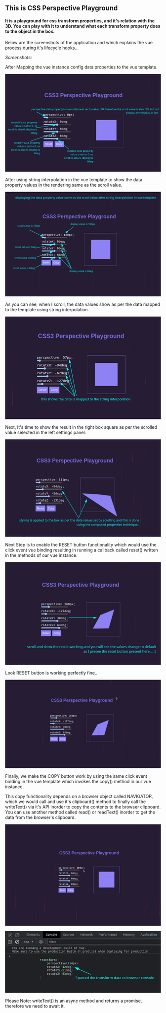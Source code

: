 ## This is CSS Perspective Playground

#### It is a playground for css transform properties, and it's relation with the 3D. You can play with it to understand what each transform property does to the object in the box.

 Below are the screenshots of the application and which explains the vue process during it's lifecycle hooks...

<i>Screenshots:</i>

After Mapping the vue instance config data properties to the vue template.

![perspective-playground-1.png](playground-images%2Fperspective-playground-1.png)

After using string interpolation in the vue template to show the data property values in the rendering same as the scroll value.

![perspective-playground-2.png](playground-images%2Fperspective-playground-2.png)

As you can see, when I scroll, the data values show as per the data mapped to the template using string interpolation

![perspective-playground-3.png](playground-images%2Fperspective-playground-3.png)

Next, It's time to show the result in the right box square as per the scrolled value selected in the left settings panel.

![perspective-playground-4.png](playground-images%2Fperspective-playground-4.png)

Next Step is to enable the RESET button functionality which would use the click event vue binding resulting in running a callback called reset() written in the methods of our vue instance.

![perspective-playground-5.png](playground-images%2Fperspective-playground-5.png)

Look RESET button is working perfectly fine..

![perspective-playground-6.gif](playground-images%2Fperspective-playground-6.gif)

Finally, we make the COPY button work by using the same click event binding in the vue template which invokes the copy() method in our vue instance.

This copy functionality depends on a browser object called NAVIGATOR, which we would call and use it's clipboard() method to finally call the writeText() via it's API inorder to copy the contents to the browser clipboard. You can use another method called read() or readText() inorder to get the data from the browser's clipboard.

![perspective-playground-7.gif](playground-images%2Fperspective-playground-7.gif)

![perspective-playground-8.png](playground-images%2Fperspective-playground-8.png)

Please Note: writeText() is an async method and returns a promise, therefore we need to await it.
